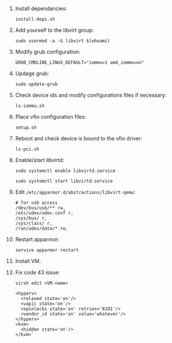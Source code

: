 1. Install dependancies: 

    `install-deps.sh`

2. Add yourself to the libvirt group:

    `sudo usermod -a -G libvirt $(whoami)`
    
3. Modify grub configuration:
    ````
    GRUB_CMDLINE_LINUX_DEFAULT="iommu=1 amd_iommu=on"
    ````

4. Updage grub:

    `sudo update-grub`

5. Check device ids and modify configurations files if necessary:

    `ls-iommu.sh`

6. Place vfio configuration files:

    `setup.sh`

7. Reboot and check device is bound to the vfio driver:

    `ls-pci.sh`

8. Enable/start libvirtd:

    `sudo systemctl enable libvirtd.service`  

    `sudo systemctl start libvirtd.service`  
      
9. Edit `/etc/apparmor.d/abstractions/libvirt-qemu`:
    ````
    # for usb access
    /dev/bus/usb/** rw,
    /etc/udev/udev.conf r,
    /sys/bus/ r,
    /sys/class/ r,
    /run/udev/data/* rw,
    ````

10. Restart apparmor:

    `service apparmor restart`

11. Install VM.

12. Fix code 43 issue:

    `virsh edit <VM-name>`
    
    ````
    <hyperv>
      <relaxed state='on'/>
      <vapic state='on'/>
      <spinlocks state='on' retries='8191'/>
      <vendor_id state='on' value='whatever'/>
    </hyperv>
    <kvm>
      <hidden state='on'/>
    </kvm>` 
    ````
